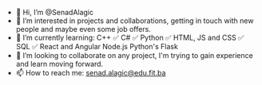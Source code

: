 - 👋 Hi, I’m @SenadAlagic
- 👀 I’m interested in projects and collaborations, getting in touch with new people and maybe even some job offers.
- 🌱 I’m currently learning: 
            C++ ✅
            C# ✅
            Python ✅
            HTML, JS and CSS ✅
            SQL ✅
            React and Angular
            Node.js
            Python's Flask
- 💞️ I’m looking to collaborate on any project, I'm trying to gain experience and learn moving forward.
- 📫 How to reach me: senad.alagic@edu.fit.ba 

<!---
SenadAlagic/SenadAlagic is a ✨ special ✨ repository because its `README.md` (this file) appears on your GitHub profile.
You can click the Preview link to take a look at your changes.
--->

